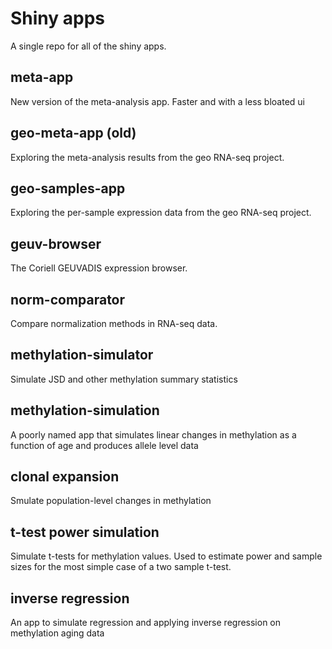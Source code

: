 # Shiny apps

A single repo for all of the shiny apps.

## meta-app

New version of the meta-analysis app. Faster and with a less bloated ui 

## geo-meta-app (old)

Exploring the meta-analysis results from the geo RNA-seq project.

## geo-samples-app

Exploring the per-sample expression data from the geo RNA-seq project.

## geuv-browser

The Coriell GEUVADIS expression browser.

## norm-comparator

Compare normalization methods in RNA-seq data.

## methylation-simulator

Simulate JSD and other methylation summary statistics

## methylation-simulation

A poorly named app that simulates linear changes in methylation as a function of age and produces allele level data

## clonal expansion

Smulate population-level changes in methylation

## t-test power simulation

Simulate t-tests for methylation values. Used to estimate power and sample sizes for the most simple case of a two sample t-test.

## inverse regression

An app to simulate regression and applying inverse regression on methylation aging data
